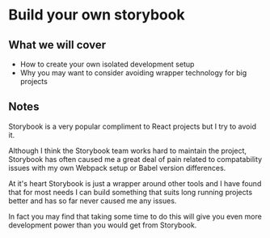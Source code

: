 # Build your own storybook

## What we will cover

* How to create your own isolated development setup
* Why you may want to consider avoiding wrapper technology for big projects

## Notes

Storybook is a very popular compliment to React projects but I try to avoid it.

Although I think the Storybook team works hard to maintain the project, Storybook
has often caused me a great deal of pain related to compatability issues with my
own Webpack setup or Babel version differences.

At it's heart Storybook is just a wrapper around other tools and I have found
that for most needs I can build something that suits long running projects better
and has so far never caused me any issues.

In fact you may find that taking some time to do this will give you even
more development power than you would get from Storybook.

